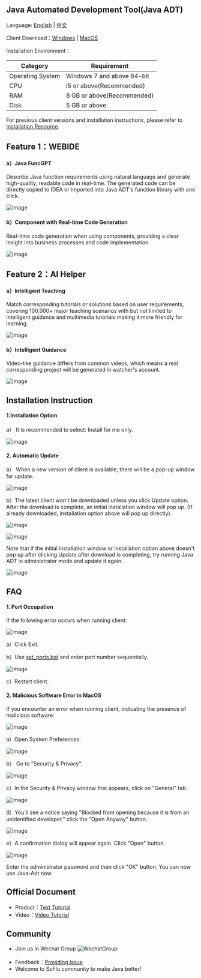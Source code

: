 Java Automated Development Tool(Java ADT)
-----------------------------------
Language: [English](https://github.com/feisuanyz/Java-ADT/blob/main/README.md) | [中文](https://github.com/feisuanyz/Java-ADT/blob/main/READMEcn.md)

Client Download：[Windows](https://download.feisuanyz.com/release-java/SoFlu_Java_Setup_latest.exe) | [MacOS](https://download.feisuanyz.com/release-mac-java/SoFlu_Java_Setup_latest.dmg)

Installation Environment：

| Category       | Requirement         |
|----------|----------------|
| Operating System    | Windows 7 and above 64-bit |
| CPU      | i5 or above(Recommended)   |
| RAM     |  8 GB or above(Recommended)    |
| Disk | 5 GB or above    |

For previous client versions and installation instructions, please refer to [Installation Resource](https://github.com/feisuanyz/Java-ADT/tree/main/.%20Installation%20Resource).

Feature 1：WEBIDE
-----------------------------------

#### a）Java FuncGPT

Describe Java function requirements using natural language and generate high-quality, readable code in real-time. The generated code can be directly copied to IDEA or imported into Java ADT's function library with one click.

![image](https://github.com/feisuanyz/Java-Adp/assets/79617492/44a841b3-c3d6-4130-9ff6-1d94825cac86)

#### b）Component with Real-time Code Generation

Real-time code generation when using components, providing a clear insight into business processes and code implementation.

![image](https://github.com/feisuanyz/Java-Adp/assets/79617492/44ff263e-9125-4e87-afe1-295414f209ca)

Feature 2：AI Helper
-----------------------------------

#### a）Intelligent Teaching

Match corresponding tutorials or solutions based on user requirements, covering 100,000+ major teaching scenarios with but not limited to intelligent guidance and multimedia tutorials making it more friendly for learning.

![image](https://github.com/feisuanyz/Java-Adp/assets/79617492/2fa8d326-93bd-475e-9243-59f66d322485)

#### b）Intelligent Guidance

Video-like guidance differs from common videos, which means a real corresponding project will be generated in watcher's account.

![image](https://github.com/feisuanyz/Java-Adp/assets/79617492/d1179335-42ab-44fe-93df-6364fab14520)

Installation Instruction
-----------------------------------

#### 1.Installation Option

a） It is recommended to select: Install for me only.

![image](https://github.com/feisuanyz/Java-Adp/assets/79617492/9c277334-8b9e-41f7-bfc5-347238d9acaf)

#### 2. Automatic Update

a） When a new version of client is available, there will be a pop-up window for update.

![image](https://github.com/feisuanyz/Java-Adp/assets/79617492/577561f1-3adb-4200-9051-150e4da4fdc9)

b）The latest client won't be downloaded unless you click Update option. After the download is complete, an initial installation window will pop up. (If already downloaded, installation option above will pop up directly).

![image](https://github.com/feisuanyz/Java-Adp/assets/79617492/0edddafe-436b-4a4a-ba41-144796e28f4d)

![image](https://github.com/feisuanyz/Java-Adp/assets/79617492/c0f4842d-93e3-46a6-b21c-8f583c82c28f)

Note that if the initial installation window or installation option above doesn't pop up after clicking Update after download is completing, try running Java ADT in administrator mode and update it again.

![image](https://github.com/feisuanyz/Java-Adp/assets/79617492/2d535c68-6382-4386-a6ee-5c72a46e1e6c)

FAQ
-----------------------------------

#### 1. Port Occupation

If the following error occurs when running client:

![image](https://github.com/feisuanyz/Java-Adp/assets/79617492/387d9715-7ae6-47e2-83f3-ab3e6e1b4316)

a）Click Exit.

b）Use [set_ports.bat](https://github.com/feisuanyz/Java-ADT/tree/main/.%20Installation%20Resource) and enter port number sequentially.

![image](https://github.com/feisuanyz/Java-Adp/assets/79617492/64f7fd71-6e09-40c8-9167-dd707faaa764)

c）Restart client.

#### 2. Malicious Software Error in MacOS

If you encounter an error when running client, indicating the presence of malicious software:

![image](https://github.com/feisuanyz/Java-ADT/assets/79617492/edfa4aa0-29e5-4267-86d3-13b3fbc3ac82)

a）Open System Preferences.

![image](https://github.com/feisuanyz/Java-ADT/assets/79617492/2fba74fe-c2ea-4fa9-85a9-ca731772a1f4)

b） Go to "Security & Privacy".

![image](https://github.com/feisuanyz/Java-ADT/assets/79617492/c89264f1-8ce4-4be4-af4f-30105b62509d)

c）In the Security & Privacy window that appears, click on "General" tab.

![image](https://github.com/feisuanyz/Java-ADT/assets/79617492/ad8c1c10-75c1-4216-9aad-22524650dee0)

d）You'll see a notice saying "Blocked from opening because it is from an unidentified developer," click the "Open Anyway" button.

![image](https://github.com/feisuanyz/Java-ADT/assets/79617492/81f4c02a-226f-48a1-b0e1-aad55075bb15)

e）A confirmation dialog will appear again. Click "Open" button.

![image](https://github.com/feisuanyz/Java-ADT/assets/79617492/25b8962d-95ed-4b55-90d7-c5bebffb71b1)

Enter the administrator password and then click "OK" button. You can now use Java-Adt now.

**Official Document**
-----------------------------------
- Product：[Text Tutorial](https://feisuanyz.com/support/helpCenter/)
- Video：[Video Tutorial](https://feisuanyz.com/shortVideo/list/)

**Community**
-----------------------------------
- Join us in Wechat Group
![WechatGroup](https://github.com/feisuanyz/SoFlu-adp/blob/main/images/QRCode.PNG) <br><br>
- Feedback：[Providing Issue](https://github.com/feisuanyz/Java-ADT/issues)
- Welcome to SoFlu community to make Java better!

